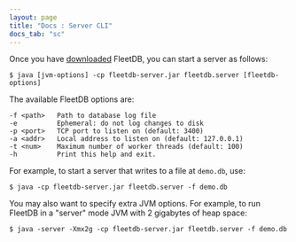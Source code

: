 ```yaml
---
layout: page
title: "Docs : Server CLI"
docs_tab: "sc"
---
```


Once you have [downloaded](/docs/getting_started.html) FleetDB, you can start a server as follows:

    $ java [jvm-options] -cp fleetdb-server.jar fleetdb.server [fleetdb-options]

The available FleetDB options are:

    -f <path>   Path to database log file                                          
    -e          Ephemeral: do not log changes to disk                              
    -p <port>   TCP port to listen on (default: 3400)                              
    -a <addr>   Local address to listen on (default: 127.0.0.1)                    
    -t <num>    Maximum number of worker threads (default: 100)                    
    -h          Print this help and exit.

For example, to start a server that writes to a file at `demo.db`, use:

    $ java -cp fleetdb-server.jar fleetdb.server -f demo.db

You may also want to specify extra JVM options. For example, to run FleetDB in a "server" mode JVM with 2 gigabytes of heap space:
    
    $ java -server -Xmx2g -cp fleetdb-server.jar fleetdb.server -f demo.db
